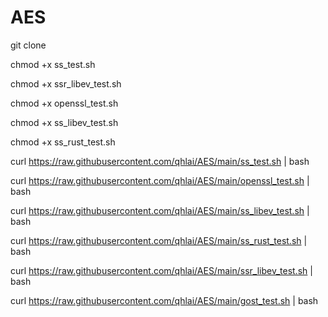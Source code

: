 # AES
git clone 

chmod +x ss_test.sh

chmod +x ssr_libev_test.sh

chmod +x openssl_test.sh

chmod +x ss_libev_test.sh

chmod +x ss_rust_test.sh

curl https://raw.githubusercontent.com/qhlai/AES/main/ss_test.sh | bash

curl https://raw.githubusercontent.com/qhlai/AES/main/openssl_test.sh | bash

curl https://raw.githubusercontent.com/qhlai/AES/main/ss_libev_test.sh | bash

curl https://raw.githubusercontent.com/qhlai/AES/main/ss_rust_test.sh | bash

curl https://raw.githubusercontent.com/qhlai/AES/main/ssr_libev_test.sh   | bash

curl https://raw.githubusercontent.com/qhlai/AES/main/gost_test.sh | bash

